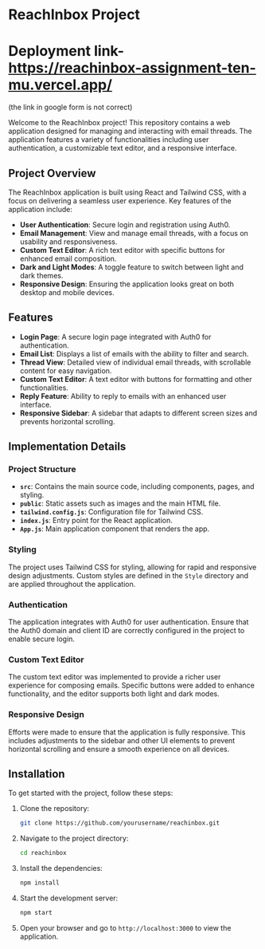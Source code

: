 
# ReachInbox Project

# Deployment link- https://reachinbox-assignment-ten-mu.vercel.app/   
(the link in google form is not correct)

Welcome to the ReachInbox project! This repository contains a web application designed for managing and interacting with email threads. The application features a variety of functionalities including user authentication, a customizable text editor, and a responsive interface. 

## Project Overview

The ReachInbox application is built using React and Tailwind CSS, with a focus on delivering a seamless user experience. Key features of the application include:

- **User Authentication**: Secure login and registration using Auth0.
- **Email Management**: View and manage email threads, with a focus on usability and responsiveness.
- **Custom Text Editor**: A rich text editor with specific buttons for enhanced email composition.
- **Dark and Light Modes**: A toggle feature to switch between light and dark themes.
- **Responsive Design**: Ensuring the application looks great on both desktop and mobile devices.

## Features

- **Login Page**: A secure login page integrated with Auth0 for authentication.
- **Email List**: Displays a list of emails with the ability to filter and search.
- **Thread View**: Detailed view of individual email threads, with scrollable content for easy navigation.
- **Custom Text Editor**: A text editor with buttons for formatting and other functionalities.
- **Reply Feature**: Ability to reply to emails with an enhanced user interface.
- **Responsive Sidebar**: A sidebar that adapts to different screen sizes and prevents horizontal scrolling.

## Implementation Details

### Project Structure

- **`src`**: Contains the main source code, including components, pages, and styling.
- **`public`**: Static assets such as images and the main HTML file.
- **`tailwind.config.js`**: Configuration file for Tailwind CSS.
- **`index.js`**: Entry point for the React application.
- **`App.js`**: Main application component that renders the app.

### Styling

The project uses Tailwind CSS for styling, allowing for rapid and responsive design adjustments. Custom styles are defined in the `Style` directory and are applied throughout the application.

### Authentication

The application integrates with Auth0 for user authentication. Ensure that the Auth0 domain and client ID are correctly configured in the project to enable secure login.

### Custom Text Editor

The custom text editor was implemented to provide a richer user experience for composing emails. Specific buttons were added to enhance functionality, and the editor supports both light and dark modes.

### Responsive Design

Efforts were made to ensure that the application is fully responsive. This includes adjustments to the sidebar and other UI elements to prevent horizontal scrolling and ensure a smooth experience on all devices.

## Installation

To get started with the project, follow these steps:

1. Clone the repository:
   ```bash
   git clone https://github.com/yourusername/reachinbox.git
   ```

2. Navigate to the project directory:
   ```bash
   cd reachinbox
   ```

3. Install the dependencies:
   ```bash
   npm install
   ```

4. Start the development server:
   ```bash
   npm start
   ```

5. Open your browser and go to `http://localhost:3000` to view the application.

